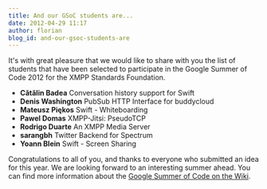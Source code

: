 ```yaml
---
title: And our GSoC students are...
date: 2012-04-29 11:17
author: florian
blog_id: and-our-gsoc-students-are
---
```


It's with great pleasure that we would like to share with you the list of students that have been selected to participate in the Google Summer of Code 2012 for the XMPP Standards Foundation.

-   **Cătălin Badea**  Conversation history support for Swift
-   **Denis Washington** PubSub HTTP Interface for buddycloud
-   **Mateusz Piękos** Swift - Whiteboarding
-   **Pawel Domas** XMPP-Jitsi: PseudoTCP
-   **Rodrigo Duarte** An XMPP Media Server
-   **sarangbh** Twitter Backend for Spectrum
-   **Yoann Blein** Swift - Screen Sharing

Congratulations to all of you, and thanks to everyone who submitted an idea for this year. We are looking forward to an interesting summer ahead. You can find more information about the [Google Summer of Code on the Wiki](http://wiki.xmpp.org/web/Summer_of_Code_2012).

